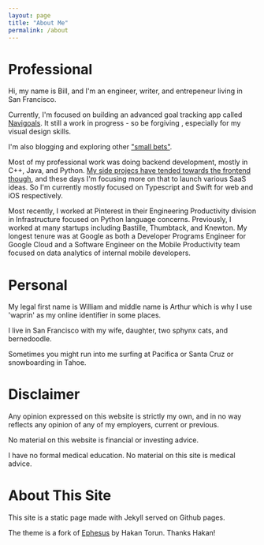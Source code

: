 ```yaml
---
layout: page
title: "About Me"
permalink: /about
---
```


# Professional

Hi, my name is Bill, and I'm an engineer, writer, and entrepeneur living in San Francisco.

Currently, I'm focused on building an advanced goal tracking app called [Navigoals]( navigoals.com). It still a work in progress - so be forgiving , especially 
for my visual design skills.

I'm also blogging and exploring other ["small bets"](https://billprin.com/2022/10/23/small-bets.html).

Most of my professional work was doing backend development, mostly in C++, Java, and Python. [My side projecs have tended towards the frontend though](https://billprin.com/2022/10/17/stop-worrying-love-frontend.html), and these days I'm focusing more on that to launch various SaaS ideas.  So I'm currently mostly focused on Typescript and Swift for web and iOS respectively. 

Most recently, I worked at Pinterest in their Engineering Productivity division in Infrastructure focused on Python language concerns.
Previously, I worked at many startups including Bastille, Thumbtack, and Knewton. My longest tenure was at Google as both
a Developer Programs Engineer for Google Cloud and a
Software Engineer on the Mobile Productivity team focused  on data analytics of internal mobile developers.

# Personal

My legal first name is William and middle name is Arthur which is why I use
'waprin' as my online identifier in some places.

I live in San Francisco with my wife, daughter, two sphynx cats,
and bernedoodle.

Sometimes you might run into me surfing at Pacifica or Santa Cruz or snowboarding in Tahoe.

# Disclaimer

Any opinion expressed on this website is strictly my own, and in no way reflects any opinion 
of any of my employers, current or previous.

No material on this website is financial or investing advice. 

I have no formal medical education. No material on this site is medical advice.

# About This Site

This site is a static page made with Jekyll served on Github pages.

The theme is a fork of [Ephesus](https://jekyll-themes.com/ephesus/) by Hakan Torun. Thanks Hakan!